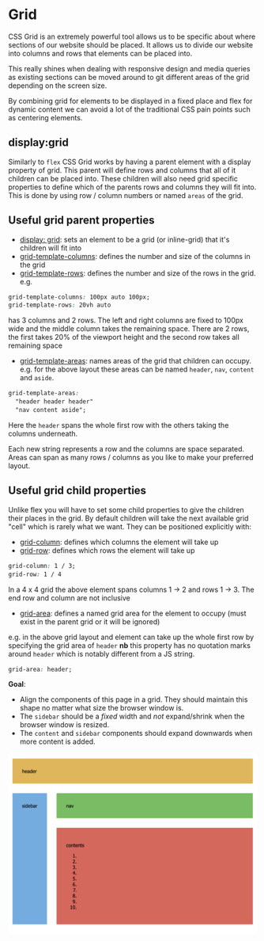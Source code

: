 # Grid

CSS Grid is an extremely powerful tool allows us to be specific about where sections of our website should be placed. It allows us to divide our website into columns and rows that elements can be placed into.

This really shines when dealing with responsive design and media queries as existing sections can be moved around to git different areas of the grid depending on the screen size. 

By combining grid for elements to be displayed in a fixed place and flex for dynamic content we can avoid a lot of the traditional CSS pain points such as centering elements.

## display:grid

Similarly to `flex` CSS Grid works by having a parent element with a display property of grid. This parent will define rows and columns that all of it children can be placed into. These children will also need grid specific properties to define which of the parents rows and columns they will fit into. This is done by using row / column numbers or named `areas` of the grid.

## Useful grid parent properties

- [display: grid](https://developer.mozilla.org/en-US/docs/Web/CSS/CSS_Grid_Layout): sets an element to be a grid (or inline-grid) that it's children will fit into
- [grid-template-columns](https://developer.mozilla.org/en-US/docs/Web/CSS/grid-template-columns): defines the number and size of the columns in the grid
- [grid-template-rows](https://developer.mozilla.org/en-US/docs/Web/CSS/grid-template-rows): defines the number and size of the rows in the grid. e.g.

```css
grid-template-columns: 100px auto 100px;
grid-template-rows: 20vh auto
```

has 3 columns and 2 rows. The left and right columns are fixed to 100px wide and the middle column takes the remaining space. There are 2 rows, the first takes 20% of the viewport height and the second row takes all remaining space

- [grid-template-areas](https://developer.mozilla.org/en-US/docs/Web/CSS/grid-template-areas): names areas of the grid that children can occupy. e.g. for the above layout these areas can be named `header`, `nav`, `content` and `aside`. 

```css
grid-template-areas: 
  "header header header"
  "nav content aside";
```
Here the `header` spans the whole first row with the others taking the columns underneath.

Each new string represents a row and the columns are space separated. Areas can span as many rows / columns as you like to make your preferred layout.

## Useful grid child properties

Unlike flex you will have to set some child properties to give the children their places in the grid. By default children will take the next available grid "cell" which is rarely what we want. They can be positioned explicitly with:

- [grid-column](https://developer.mozilla.org/en-US/docs/Web/CSS/grid-column): defines which columns the element will take up
- [grid-row](https://developer.mozilla.org/en-US/docs/Web/CSS/grid-row): defines which rows the element will take up


```css
grid-column: 1 / 3;
grid-row: 1 / 4
```

In a 4 x 4 grid the above element spans columns 1 -> 2 and rows 1 -> 3. The end row and column are not inclusive

- [grid-area](https://developer.mozilla.org/en-US/docs/Web/CSS/grid-area): defines a named grid area for the element to occupy (must exist in the parent grid or it will be ignored)

e.g. in the above grid layout and element can take up the whole first row by specifying the grid area of `header` **nb** this property has no quotation marks around `header` which is notably different from a JS string.
```css
grid-area: header;
```

**Goal**:

- Align the components of this page in a grid. They should maintain this shape no matter what size the browser window is.
- The `sidebar` should be a _fixed_ width and _not_ expand/shrink when the browser window is resized.
- The `content` and `sidebar` components should expand downwards when more content is added.

![grid target](./grid.png)
